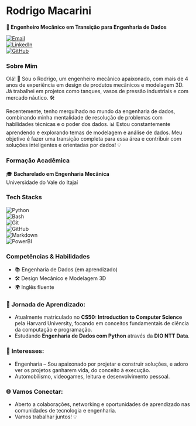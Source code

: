 # Rodrigo Macarini

**🚀 Engenheiro Mecânico em Transição para Engenharia de Dados**  

[![Email](https://img.shields.io/badge/email-E44134?style=for-the-badge&logo=gmail&logoColor=white)](mailto:rodrigofmacarini@gmail.com)\
[![LinkedIn](https://img.shields.io/badge/LinkedIn-176FB3?style=for-the-badge&logo=linkedin&logoColor=white)](https://www.linkedin.com/in/rodrigomacarini)\
[![GitHub](https://img.shields.io/badge/GitHub-363B3B?style=for-the-badge&logo=GitHub&logoColor=white)](https://github.com/rodrigomacarini/dio-lab-open-source)

### Sobre Mim

Olá! 👋 Sou o Rodrigo, um engenheiro mecânico apaixonado, com mais de 4 anos de experiência em design de produtos mecânicos e modelagem 3D. Já trabalhei em projetos como tanques, vasos de pressão industriais e com mercado náutico. 🛠️

Recentemente, tenho mergulhado no mundo da engenharia de dados, combinando minha mentalidade de resolução de problemas com habilidades técnicas e o poder dos dados. 📊 Estou constantemente aprendendo e explorando temas de modelagem e análise de dados. Meu objetivo é fazer uma transição completa para essa área e contribuir com soluções inteligentes e orientadas por dados! 💡
### Formação Acadêmica

🎓 **Bacharelado em Engenharia Mecânica**  
Universidade do Vale do Itajaí

### Tech Stacks

![Python](https://img.shields.io/badge/python-3670A0?style=for-the-badge&logo=python&logoColor=ffdd54)\
![Bash](https://img.shields.io/badge/bash-000?style=for-the-badge&logo=gnubash)\
![Git](https://img.shields.io/badge/GIT-E44C30?style=for-the-badge&logo=git&logoColor=white)\
![GitHub](https://img.shields.io/badge/GitHub-363B3B?style=for-the-badge&logo=github)  
![Markdown](https://img.shields.io/badge/Markdown-000?style=for-the-badge&logo=markdown)\
![PowerBI](https://img.shields.io/badge/PowerBI-F2B702?style=for-the-badge&logo=powerbi)
### Competências & Habilidades

- 📚 Engenharia de Dados (em aprendizado)
- 🛠️ Design Mecânico e Modelagem 3D
- 🌍 Inglês fluente

### 📘 Jornada de Aprendizado:  
- Atualmente matriculado no **CS50: Introduction to Computer Science** pela Harvard University, focando em conceitos fundamentais de ciência da computação e programação.  
- Estudando **Engenharia de Dados com Python** através da **DIO NTT Data**.

### 🔧 Interesses:
- Engenharia – Sou apaixonado por projetar e construir soluções, e adoro ver os projetos ganharem vida, do conceito à execução.  
- Automobilismo, videogames, leitura e desenvolvimento pessoal.

### 🌐 Vamos Conectar:
- Aberto a colaborações, networking e oportunidades de aprendizado nas comunidades de tecnologia e engenharia.  
- Vamos trabalhar juntos! 💡
